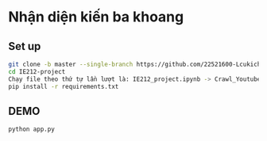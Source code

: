 # Nhận diện kiến ba khoang
## Set up
```bash
git clone -b master --single-branch https://github.com/22521600-Lcukichi/IE212-project.git
cd IE212-project
Chạy file theo thứ tự lần lượt là: IE212_project.ipynb -> Crawl_Youtube.ipynb -> Prediction.ipynb
pip install -r requirements.txt
```
## DEMO
```DEMO
python app.py
```
